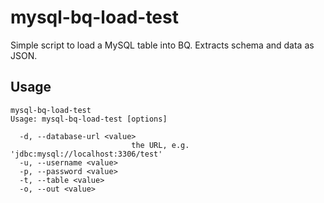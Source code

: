 # mysql-bq-load-test

Simple script to load a MySQL table into BQ. Extracts schema and data as JSON.

## Usage

```
mysql-bq-load-test
Usage: mysql-bq-load-test [options]

  -d, --database-url <value>
                           the URL, e.g. 'jdbc:mysql://localhost:3306/test'
  -u, --username <value>   
  -p, --password <value>   
  -t, --table <value>      
  -o, --out <value>   
```

